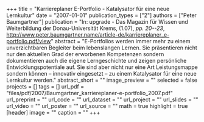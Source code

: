 +++
title = "Karriereplaner E-Portfolio - Katalysator für eine neue Lernkultur"
date = "2007-01-01"
publication_types = ["2"]
authors = ["Peter Baumgartner"]
publication = "In: upgrade - Das Magazin für Wissen und Weiterbildung der Donau-Universität Krems, (1.07), _pp. 20--23_, http://www.peter.baumgartner.name/article-de/karriereplaner_e-portfolio.pdf/view"
abstract = "E-Portfolios werden immer mehr zu einem unverzichtbaren Begleiter beim lebenslangen Lernen. Sie präsentieren nicht nur den aktuellen Grad der erworbenen Kompetenzen sondern dokumentieren auch die eigene Lerngeschichte und zeigen persönliche Entwicklungspotentiale auf. Sie sind aber nicht nur eine Art Leistungsmappe sondern können – innovativ eingesetzt – zu einem Katalysator für eine neue Lernkultur werden."
abstract_short = ""
image_preview = ""
selected = false
projects = []
tags = []
url_pdf = "files/pdf/2007/Baumgartner_karriereplaner-e-portfolio_2007.pdf"
url_preprint = ""
url_code = ""
url_dataset = ""
url_project = ""
url_slides = ""
url_video = ""
url_poster = ""
url_source = ""
math = true
highlight = true
[header]
image = ""
caption = ""
+++
